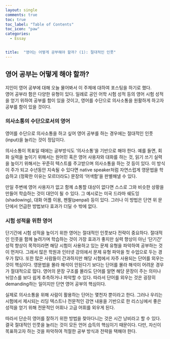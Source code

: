 ```yaml
---
layout: single
comments: true
toc: true
toc_label: "Table of Contents"
toc_icon: "paw"
categories:
  - Essay


title:  "영어는 어떻게 공부해야 할까? (1): 절대적인 인풋"
---
```


## 영어 공부는 어떻게 해야 할까?

지인이 영어 공부에 대해 오늘 물어봐서 이 주제에 대하여 포스팅을 하기로 했다.  
영어 공부라 함은 다양한 유형이 있다. 일례로 공인 어학 시험 성적 등의 영어 시험 성적을 얻기 위하여 공부를 함이 있을 것이고, 영어를 수단으로 의사소통을 원활하게 하고자 공부를 함이 있을 것이다.     


### 의사소통의 수단으로서의 영어   

영어를 수단으로 의사소통을 하고 싶어 영어 공부를 하는 경우에는 절대적인 인풋(input)을 늘리는 것이 정답이다.   

의사소통이 목표일 때에는 공부방식도 ‘의사소통’을 기반으로 해야 한다. 예를 들면, 회화 실력을 높이기 위해서는 원어민 혹은 영어 사용자와 대화를 하는 것, 읽기 쓰기 실력을 높이기 위해서는 꾸준히 텍스트를 주고받으며 의사소통을 하는 것 등이 있다. 이 방식이 주가 되고 수년동안 지속될 수 있다면 native speaker처럼 자연스럽게 영문법을 학습하고 (정확한 이유는 모르더라도) 문장의 ‘어색함’을 판별해낼 수 있다.    

만일 주변에 영어 사용자가 없고 함께 소통할 대상이 없다면 스스로 그와 비슷한 상황을 만들어 학습하는 것이 대안이 될 수 있다. 그 예시로는 미국 드라마 쉐도잉(shadowing), 대화 어플 이용, 펜팔(penpal) 등이 있다. 그러나 이 방법은 단연 위 문단에서 언급한 방법보다 효과가 더딜 수 밖에 없다.    


### 시험 성적을 위한 영어       

단기간에 시험 성적을 높이기 위한 영어는 절대적인 인풋보다 전략이 중요하다. 절대적인 인풋을 함께 늘려가며 학습하는 것이 가장 효과가 좋지만 실력 향상이 아닌 ‘단기간’ 성적 향상이 목적이라면 해당 시험이 사용하고 있는 문제 유형을 파악하여 공부하는 것이 먼저다. 그래서 많은 학원과 인터넷 강의에서 문제 유형 파악을 첫 수업으로 두는 경우가 많다. 또한 많은 사람들이 간과하지만 해당 시험에서 자주 사용되는 단어를 외우는 것이 핵심이다. 영문법을 몰라 해석이 안된다기 보다는 단어를 몰라 해석이 어려운 경우가 절대적으로 많다. 영어의 문장 구조를 몰라도 단어를 알면 해당 문장이 주는 의미나 뉘앙스를 보다 쉽게 추측하거나 파악할 수 있다. 따라서 단어를 외우는 것은 굉장히 demanding하는 일이지만 단연 영어 공부의 핵심이다.

실제로 의사소통을 위해 사람이 활용하는 단어는 몇천자 뿐이라고 한다. 그러나 우리는 시험에서 제시되는 리딩 텍스트나 전문적인 강연 내용을 기반으로 한 리스닝에서 좋은 성적을 얻기 위해 전문적인 어휘나 고급 어휘를 외우게 된다.   


따라서 단순히 영어를 잘하기 위한 방법을 찾아다니는 것은 시간 낭비라고 할 수 있다. 결국 절대적인 인풋을 늘리는 것이 모든 언어 습득의 핵심이기 때문이다. 다만, 자신이 목표하고자 하는 것을 파악하여 적절한 공부 방식과 전략을 택해야 한다.
